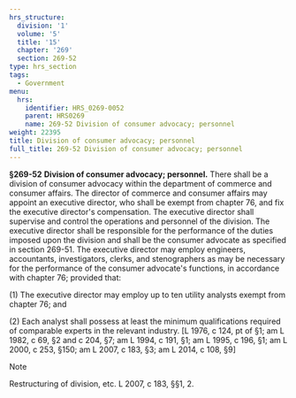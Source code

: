 ```yaml
---
hrs_structure:
  division: '1'
  volume: '5'
  title: '15'
  chapter: '269'
  section: 269-52
type: hrs_section
tags:
  - Government
menu:
  hrs:
    identifier: HRS_0269-0052
    parent: HRS0269
    name: 269-52 Division of consumer advocacy; personnel
weight: 22395
title: Division of consumer advocacy; personnel
full_title: 269-52 Division of consumer advocacy; personnel
---
```

**§269-52** **Division of consumer advocacy; personnel.** There shall be a division of consumer advocacy within the department of commerce and consumer affairs. The director of commerce and consumer affairs may appoint an executive director, who shall be exempt from chapter 76, and fix the executive director's compensation. The executive director shall supervise and control the operations and personnel of the division. The executive director shall be responsible for the performance of the duties imposed upon the division and shall be the consumer advocate as specified in section 269-51\. The executive director may employ engineers, accountants, investigators, clerks, and stenographers as may be necessary for the performance of the consumer advocate's functions, in accordance with chapter 76; provided that:

(1) The executive director may employ up to ten utility analysts exempt from chapter 76; and

(2) Each analyst shall possess at least the minimum qualifications required of comparable experts in the relevant industry. [L 1976, c 124, pt of §1; am L 1982, c 69, §2 and c 204, §7; am L 1994, c 191, §1; am L 1995, c 196, §1; am L 2000, c 253, §150; am L 2007, c 183, §3; am L 2014, c 108, §9]

Note

Restructuring of division, etc. L 2007, c 183, §§1, 2.